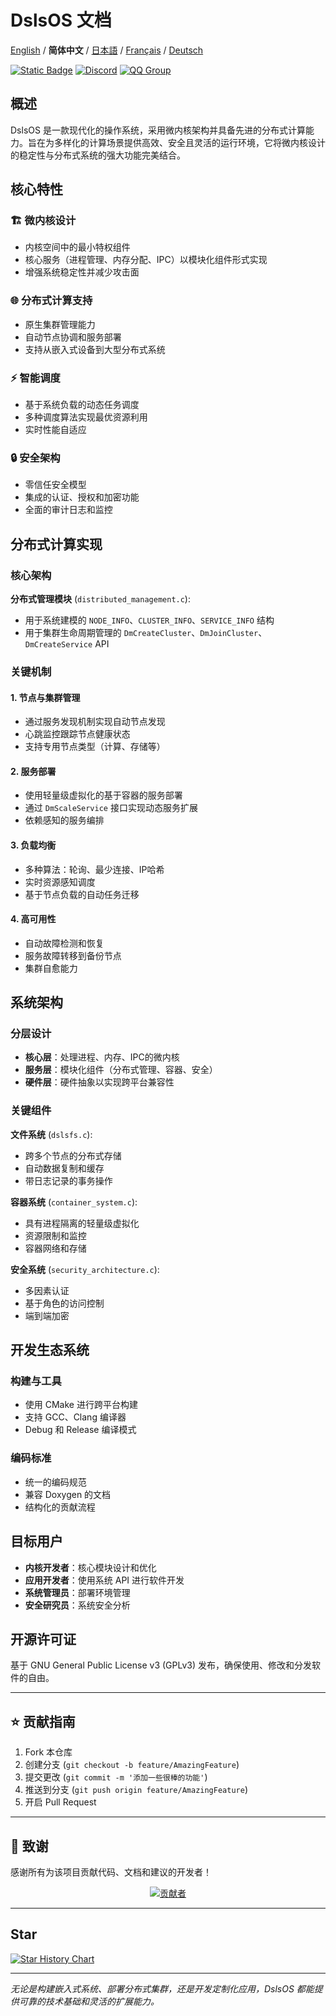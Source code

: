 ﻿# DslsOS 文档

[English](README.md) / **简体中文** / [日本語](README_JP.md) / [Français](README_FR.md) / [Deutsch](README_DE.md)

[![Static Badge](https://img.shields.io/badge/License_GPLv3-0?logo=gnu&color=8A2BE2)](https://github.com/DslsDZC/DslsOS/blob/main/LICENSE.txt)
[![Discord](https://img.shields.io/discord/1423859793101328386?logo=discord&labelColor=%20%235462eb&logoColor=%20%23f5f5f5&color=%20%235462eb)](https://discord.gg/xz5pEK7XRR)
[![QQ Group](https://img.shields.io/badge/%E7%A4%BE%E5%8C%BAQQ%E7%BE%A4-331369114-blue)](https://qm.qq.com/q/IIIVoY5m8y)

## 概述

DslsOS 是一款现代化的操作系统，采用微内核架构并具备先进的分布式计算能力。旨在为多样化的计算场景提供高效、安全且灵活的运行环境，它将微内核设计的稳定性与分布式系统的强大功能完美结合。

## 核心特性

### 🏗️ 微内核设计
- 内核空间中的最小特权组件
- 核心服务（进程管理、内存分配、IPC）以模块化组件形式实现
- 增强系统稳定性并减少攻击面

### 🌐 分布式计算支持
- 原生集群管理能力
- 自动节点协调和服务部署
- 支持从嵌入式设备到大型分布式系统

### ⚡ 智能调度
- 基于系统负载的动态任务调度
- 多种调度算法实现最优资源利用
- 实时性能自适应

### 🔒 安全架构
- 零信任安全模型
- 集成的认证、授权和加密功能
- 全面的审计日志和监控

## 分布式计算实现

### 核心架构

**分布式管理模块** (`distributed_management.c`):
- 用于系统建模的 `NODE_INFO`、`CLUSTER_INFO`、`SERVICE_INFO` 结构
- 用于集群生命周期管理的 `DmCreateCluster`、`DmJoinCluster`、`DmCreateService` API

### 关键机制

#### 1. 节点与集群管理
- 通过服务发现机制实现自动节点发现
- 心跳监控跟踪节点健康状态
- 支持专用节点类型（计算、存储等）

#### 2. 服务部署
- 使用轻量级虚拟化的基于容器的服务部署
- 通过 `DmScaleService` 接口实现动态服务扩展
- 依赖感知的服务编排

#### 3. 负载均衡
- 多种算法：轮询、最少连接、IP哈希
- 实时资源感知调度
- 基于节点负载的自动任务迁移

#### 4. 高可用性
- 自动故障检测和恢复
- 服务故障转移到备份节点
- 集群自愈能力

## 系统架构

### 分层设计
- **核心层**：处理进程、内存、IPC的微内核
- **服务层**：模块化组件（分布式管理、容器、安全）
- **硬件层**：硬件抽象以实现跨平台兼容性

### 关键组件

**文件系统** (`dslsfs.c`):
- 跨多个节点的分布式存储
- 自动数据复制和缓存
- 带日志记录的事务操作

**容器系统** (`container_system.c`):
- 具有进程隔离的轻量级虚拟化
- 资源限制和监控
- 容器网络和存储

**安全系统** (`security_architecture.c`):
- 多因素认证
- 基于角色的访问控制
- 端到端加密

## 开发生态系统

### 构建与工具
- 使用 CMake 进行跨平台构建
- 支持 GCC、Clang 编译器
- Debug 和 Release 编译模式

### 编码标准
- 统一的编码规范
- 兼容 Doxygen 的文档
- 结构化的贡献流程

## 目标用户

- **内核开发者**：核心模块设计和优化
- **应用开发者**：使用系统 API 进行软件开发
- **系统管理员**：部署环境管理
- **安全研究员**：系统安全分析

## 开源许可证

基于 GNU General Public License v3 (GPLv3) 发布，确保使用、修改和分发软件的自由。

---

## ⭐ 贡献指南

1. Fork 本仓库
2. 创建分支 (`git checkout -b feature/AmazingFeature`)
3. 提交更改 (`git commit -m '添加一些很棒的功能'`)
4. 推送到分支 (`git push origin feature/AmazingFeature`)
5. 开启 Pull Request

---

## 🌟 致谢

感谢所有为该项目贡献代码、文档和建议的开发者！

<p align="center">
  <a href="https://github.com/DslsDZC/DslsOS/graphs/contributors">
    <img src="https://contrib.rocks/image?repo=DslsDZC/DslsOS" alt="贡献者">
  </a>
</p>

---

## Star

[![Star History Chart](https://api.star-history.com/svg?repos=DslsDZC/DslsOS&type=Date)](https://star-history.com/#DslsDZC/DslsOS&Date)

---

*无论是构建嵌入式系统、部署分布式集群，还是开发定制化应用，DslsOS 都能提供可靠的技术基础和灵活的扩展能力。*

